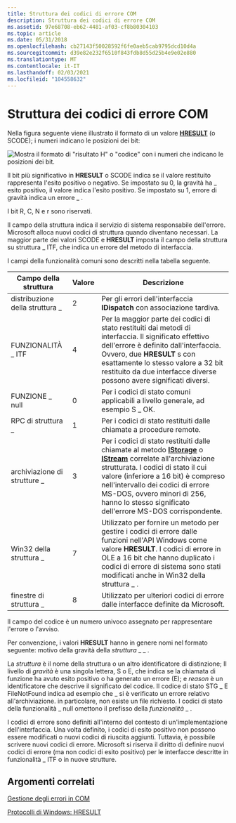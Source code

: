 ```yaml
---
title: Struttura dei codici di errore COM
description: Struttura dei codici di errore COM
ms.assetid: 97e68708-eb62-4481-af03-cf8b80304103
ms.topic: article
ms.date: 05/31/2018
ms.openlocfilehash: cb27143f50028592f6fe0aeb5cab9795dcd10d4a
ms.sourcegitcommit: d39e82e232f6510f843fdb8d55d25b4e9e02e880
ms.translationtype: MT
ms.contentlocale: it-IT
ms.lasthandoff: 02/03/2021
ms.locfileid: "104558632"
---
```

# <a name="structure-of-com-error-codes"></a>Struttura dei codici di errore COM

Nella figura seguente viene illustrato il formato di un valore [**HRESULT**](/openspecs/windows_protocols/ms-erref/0642cb2f-2075-4469-918c-4441e69c548a) (o SCODE); i numeri indicano le posizioni dei bit:

![Mostra il formato di "risultato H" o "codice" con i numeri che indicano le posizioni dei bit.](images/a5a947d1-7b5a-4474-afed-2a1c58fe2421.png)

Il bit più significativo in **HRESULT** o SCODE indica se il valore restituito rappresenta l'esito positivo o negativo. Se impostato su 0, la gravità ha \_ esito positivo, il valore indica l'esito positivo. Se impostato su 1, errore di gravità indica un errore \_ .

I bit R, C, N e r sono riservati.

Il campo della struttura indica il servizio di sistema responsabile dell'errore. Microsoft alloca nuovi codici di struttura quando diventano necessari. La maggior parte dei valori SCODE e **HRESULT** imposta il campo della struttura su struttura \_ ITF, che indica un errore del metodo di interfaccia.

I campi della funzionalità comuni sono descritti nella tabella seguente.



| Campo della struttura                | Valore        | Descrizione                                                                                                                                                                                                                                                                                                              |
|-------------------------------|--------------|--------------------------------------------------------------------------------------------------------------------------------------------------------------------------------------------------------------------------------------------------------------------------------------------------------------------------|
| distribuzione della struttura \_<br/> | 2<br/> | Per gli errori dell'interfaccia **IDispatch** con associazione tardiva. <br/>                                                                                                                                                                                                                                                             |
| FUNZIONALITÀ \_ ITF<br/>      | 4<br/> | Per la maggior parte dei codici di stato restituiti dai metodi di interfaccia. Il significato effettivo dell'errore è definito dall'interfaccia. Ovvero, due **HRESULT** s con esattamente lo stesso valore a 32 bit restituito da due interfacce diverse possono avere significati diversi. <br/>                                                       |
| FUNZIONE \_ null<br/>     | 0<br/> | Per i codici di stato comuni applicabili a livello generale, ad esempio S \_ OK. <br/>                                                                                                                                                                                                                                                    |
| RPC di struttura \_<br/>      | 1<br/> | Per i codici di stato restituiti dalle chiamate a procedure remote. <br/>                                                                                                                                                                                                                                                       |
| archiviazione di strutture \_<br/>  | 3<br/> | Per i codici di stato restituiti dalle chiamate al metodo [**IStorage**](/windows/desktop/api/objidl/nn-objidl-istorage) o [**IStream**](/windows/desktop/api/objidl/nn-objidl-istream) correlate all'archiviazione strutturata. I codici di stato il cui valore (inferiore a 16 bit) è compreso nell'intervallo dei codici di errore MS-DOS, ovvero minori di 256, hanno lo stesso significato dell'errore MS-DOS corrispondente. <br/> |
| Win32 della struttura \_<br/>    | 7<br/> | Utilizzato per fornire un metodo per gestire i codici di errore dalle funzioni nell'API Windows come valore **HRESULT**. I codici di errore in OLE a 16 bit che hanno duplicato i codici di errore di sistema sono stati modificati anche in Win32 della struttura \_ . <br/>                                                                                                 |
| finestre di struttura \_<br/>  | 8<br/> | Utilizzato per ulteriori codici di errore dalle interfacce definite da Microsoft.<br/>                                                                                                                                                                                                                                            |



 

Il campo del codice è un numero univoco assegnato per rappresentare l'errore o l'avviso.

Per convenzione, i valori **HRESULT** hanno in genere nomi nel formato seguente: motivo della gravità della *struttura* \_  \_ .

La *struttura* è il nome della struttura o un altro identificatore di distinzione; Il livello di *gravità* è una singola lettera, S o E, che indica se la chiamata di funzione ha avuto esito positivo o ha generato un errore (E); e *reason* è un identificatore che descrive il significato del codice. Il codice di stato STG \_ E FileNotFound indica ad esempio che \_ si è verificato un errore relativo all'archiviazione. in particolare, non esiste un file richiesto. I codici di stato della funzionalità \_ null omettono il prefisso della *funzionalità* \_ .

I codici di errore sono definiti all'interno del contesto di un'implementazione dell'interfaccia. Una volta definito, i codici di esito positivo non possono essere modificati o nuovi codici di riuscita aggiunti. Tuttavia, è possibile scrivere nuovi codici di errore. Microsoft si riserva il diritto di definire nuovi codici di errore (ma non codici di esito positivo) per le interfacce descritte in funzionalità \_ ITF o in nuove strutture.

## <a name="related-topics"></a>Argomenti correlati

<dl> <dt>

[Gestione degli errori in COM](error-handling-in-com.md)
</dt> <dt>

[Protocolli di Windows: HRESULT](/openspecs/windows_protocols/ms-erref/0642cb2f-2075-4469-918c-4441e69c548a)
</dt> </dl>

 

